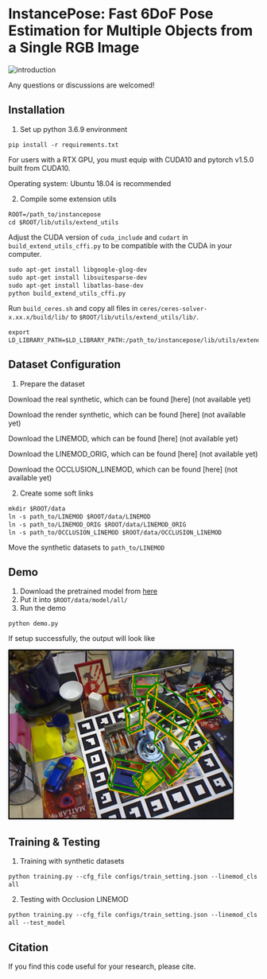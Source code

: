 # InstancePose: Fast 6DoF Pose Estimation for Multiple Objects from a Single RGB Image

![introduction](./images/figure1.png)

Any questions or discussions are welcomed!

## Installation

1. Set up python 3.6.9 environment

```
pip install -r requirements.txt
```

For users with a RTX GPU, you must equip with CUDA10 and pytorch v1.5.0 built from CUDA10.

Operating system: Ubuntu 18.04 is recommended

2. Compile some extension utils

```
ROOT=/path_to/instancepose
cd $ROOT/lib/utils/extend_utils
```

Adjust the CUDA version of `cuda_include` and `cudart` in `build_extend_utils_cffi.py` to be compatible with the CUDA in your computer.

```
sudo apt-get install libgoogle-glog-dev
sudo apt-get install libsuitesparse-dev
sudo apt-get install libatlas-base-dev
python build_extend_utils_cffi.py
```

Run `build_ceres.sh` and copy all files in `ceres/ceres-solver-x.xx.x/build/lib/` to `$ROOT/lib/utils/extend_utils/lib/`.

```
export LD_LIBRARY_PATH=$LD_LIBRARY_PATH:/path_to/instancepose/lib/utils/extend_utils/lib
```

## Dataset Configuration

1. Prepare the dataset

Download the real synthetic, which can be found [here] (not available yet)

Download the render synthetic, which can be found [here] (not available yet)

Download the LINEMOD, which can be found [here] (not available yet)

Download the LINEMOD_ORIG, which can be found [here] (not available yet)

Download the OCCLUSION_LINEMOD, which can be found [here] (not available yet)

2. Create some soft links

```
mkdir $ROOT/data
ln -s path_to/LINEMOD $ROOT/data/LINEMOD
ln -s path_to/LINEMOD_ORIG $ROOT/data/LINEMOD_ORIG
ln -s path_to/OCCLUSION_LINEMOD $ROOT/data/OCCLUSION_LINEMOD
```
Move the synthetic datasets to `path_to/LINEMOD`

## Demo

1. Download the pretrained model from [here](https://1drv.ms/u/s!Ai2qQr6bRGxsgQWnXMP86yfRnAYz?e=QmWeTV)
2. Put it into `$ROOT/data/model/all/`
3. Run the demo

```
python demo.py
```

If setup successfully, the output will look like

![instancepose](./ads/figure2.png)


## Training & Testing

1. Training with synthetic datasets

```
python training.py --cfg_file configs/train_setting.json --linemod_cls all
```

2. Testing with Occlusion LINEMOD

```
python training.py --cfg_file configs/train_setting.json --linemod_cls all --test_model
```

## Citation

If you find this code useful for your research, please cite.
